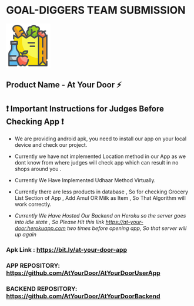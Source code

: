 # GOAL-DIGGERS TEAM SUBMISSION

<img src="https://raw.githubusercontent.com/AtYourDoor/At-Your-Door-Submission/main/grocery.png" width="120" height="120">

## Product Name - At Your Door :zap:

## :exclamation: Important Instructions for Judges Before Checking App :exclamation:

- We are providing android apk, you need to install our app on your local device and check our project.

- Currently we have not implemented Location method in our App as we dont know from where judges will check app which can result in no shops around you .

- Currently We Have Implemented Udhaar Method Virtually.

- Currently there are less products in database , So for checking Grocery List Section of App , Add Amul OR Milk as Item , So That Algorithm will work correctly.

- _Currently We Have Hosted Our Backend on Heroku so the server goes into idle state , So Please Hit this link <https://at-your-door.herokuapp.com> two times before opening app, So that server will up again_

### Apk Link : <https://bit.ly/at-your-door-app>

### APP REPOSITORY: <https://github.com/AtYourDoor/AtYourDoorUserApp>

### BACKEND REPOSITORY: <https://github.com/AtYourDoor/AtYourDoorBackend>
